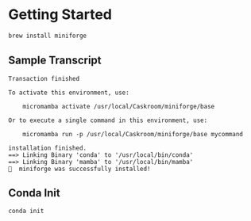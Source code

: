 # Getting Started

```sh
brew install miniforge
```

## Sample Transcript

```
Transaction finished

To activate this environment, use:

    micromamba activate /usr/local/Caskroom/miniforge/base

Or to execute a single command in this environment, use:

    micromamba run -p /usr/local/Caskroom/miniforge/base mycommand

installation finished.
==> Linking Binary 'conda' to '/usr/local/bin/conda'
==> Linking Binary 'mamba' to '/usr/local/bin/mamba'
🍺  miniforge was successfully installed!
```

## Conda Init

```sh
conda init
```
